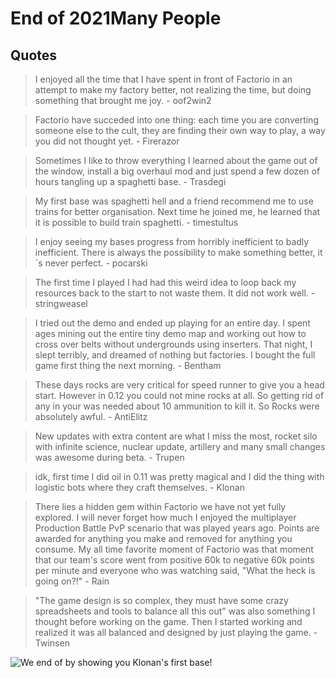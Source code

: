 # End of 2021<author>Many People</author>

## Quotes

> I enjoyed all the time that I have spent in front of Factorio in an attempt to make my factory better, not realizing the time, but doing something that brought me joy. - oof2win2

> Factorio have succeded into one thing: each time you are converting someone else to the cult, they are finding their own way to play, a way you did not thought yet. - Firerazor

> Sometimes I like to throw everything I learned about the game out of the window, install a big overhaul mod and just spend a few dozen of hours tangling up a spaghetti base. - Trasdegi

> My first base was spaghetti hell and a friend recommend me to use trains for better organisation. Next time he joined me, he learned that it is possible to build train spaghetti. - timestultus

> I enjoy seeing my bases progress from horribly inefficient to badly inefficient. There is always the possibility to make something better, it´s never perfect. - pocarski

> The first time I played I had had this weird idea to loop back my resources back to the start to not waste them. It did not work well. - stringweasel

> I tried out the demo and ended up playing for an entire day. I spent ages mining out the entire tiny demo map and working out how to cross over belts without undergrounds using inserters. That night, I slept terribly, and dreamed of nothing but factories. I bought the full game first thing the next morning. - Bentham

> These days rocks are very critical for speed runner to give you a head start. However in 0.12 you could not mine rocks at all. So getting rid of any in your was needed about 10 ammunition to kill it. So Rocks were absolutely awful. - AntiElitz

> New updates with extra content are what I miss the most, rocket silo with infinite science, nuclear update, artillery and many small changes was awesome during beta. - Trupen

> idk, first time I did oil in 0.11 was pretty magical and I did the thing with logistic bots where they craft themselves. - Klonan

> There lies a hidden gem within Factorio we have not yet fully explored.  I will never forget how much I enjoyed the multiplayer Production Battle PvP scenario that was played years ago.  Points are awarded for anything you make and removed for anything you consume.  My all time favorite moment of Factorio was that moment that our team's score went from positive 60k to negative 60k points per minute and everyone who was watching said, "What the heck is going on?!" - Rain

> "The game design is so complex, they must have some crazy spreadsheets and tools to balance all this out" was also something I thought before working on the game. Then I started working and realized it was all balanced and designed by just playing the game. - Twinsen

![We end of by showing you Klonan's first base!](media/klonan-base.png)